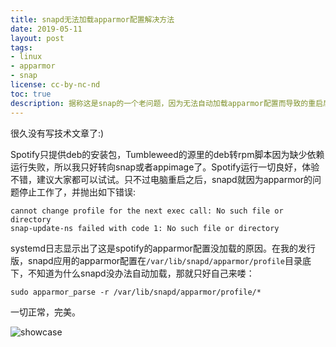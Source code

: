 ```yaml
---
title: snapd无法加载apparmor配置解决方法
date: 2019-05-11
layout: post
tags:
- linux
- apparmor
- snap
license: cc-by-nc-nd
toc: true
description: 据称这是snap的一个老问题，因为无法自动加载apparmor配置而导致的重启后应用全部失效问题。
---
```


很久没有写技术文章了:)

Spotify只提供deb的安装包，Tumbleweed的源里的deb转rpm脚本因为缺少依赖运行失败，所以我只好转向snap或者appimage了。Spotify运行一切良好，体验不错，建议大家都可以试试。只不过电脑重启之后，snapd就因为apparmor的问题停止工作了，并抛出如下错误:

```
cannot change profile for the next exec call: No such file or directory 
snap-update-ns failed with code 1: No such file or directory
```

systemd日志显示出了这是spotify的apparmor配置没加载的原因。在我的发行版，snapd应用的apparmor配置在`/var/lib/snapd/apparmor/profile`目录底下，不知道为什么snapd没办法自动加载，那就只好自己来喽：

```
sudo apparmor_parse -r /var/lib/snapd/apparmor/profile/*
```

一切正常，完美。

![showcase](/images/2019/spotify.png)

